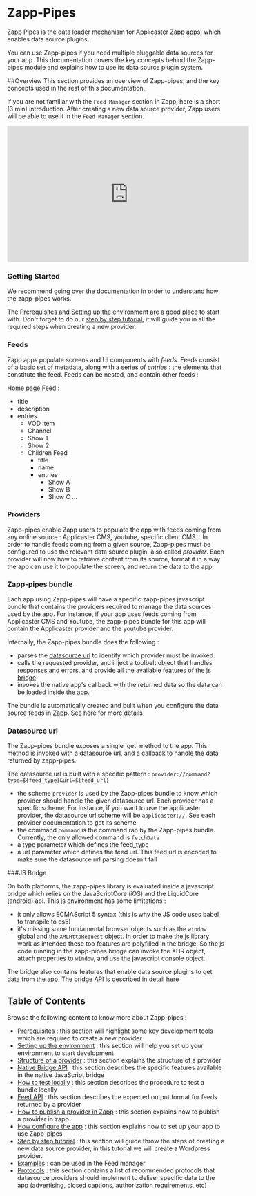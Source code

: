 
# Zapp-Pipes

Zapp Pipes is the data loader mechanism for Applicaster Zapp apps, which enables data source plugins.

You can use Zapp-pipes if you need multiple pluggable data sources for your app. This documentation covers the key concepts behind the Zapp-pipes module and explains how to use its data source plugin system.

##Overview
This section provides an overview of Zapp-pipes, and the key concepts used in the rest of this documentation.

If you are not familiar with the `Feed Manager` section in Zapp, here is a short (3 min) introduction. After creating a new data source provider, Zapp users will be able to use it in the `Feed Manager` section.

<iframe width="560" height="315" src="https://www.youtube.com/embed/j6irAyDhe9Y?rel=0" frameborder="0" allowfullscreen></iframe>

### Getting Started
We recommend going over the documentation in order to understand how the zapp-pipes works.

The [Prerequisites](/Zapp-Pipes/0.-Prerequisites.md) and [Setting up the environment](/Zapp-Pipes/1.-Set-up.md) are a good place to start with. Don't forget to do our [step by step tutorial](/Zapp-Pipes/provider-stepbystep.md), it will guide you in all the required steps when creating a new provider.

### Feeds

Zapp apps populate screens and UI components with *feeds*. Feeds consist of a basic set of metadata, along with a series of *entries* : the elements that constitute the feed. Feeds can be nested, and contain other feeds : 

Home page Feed : 
  * title
  * description
  * entries
    * VOD item
    * Channel
    * Show 1
    * Show 2
    * Children Feed
      * title
      * name
      * entries
        * Show A
        * Show B
        * Show C
        ...

### Providers
Zapp-pipes enable Zapp users to populate the app with feeds coming from any online source : Applicaster CMS, youtube, specific client CMS...
In order to handle feeds coming from a given source, Zapp-pipes must be configured to use the relevant data source plugin, also called *provider*. Each provider will now how to retrieve content from its source, format it in a way the app can use it to populate the screen, and return the data to the app. 

### Zapp-pipes bundle
Each app using Zapp-pipes will have a specific zapp-pipes javascript bundle that contains the providers required to manage the data sources used by the app. For instance, if your app uses feeds coming from Applicaster CMS and Youtube, the zapp-pipes bundle for this app will contain the Applicaster provider and the youtube provider.

Internally, the Zapp-pipes bundle does the following : 
- parses the [datasource url](#datasource-url) to identify which provider must be invoked.
- calls the requested provider, and inject a toolbelt object that handles responses and errors, and provide all the available features of the [js bridge](#js-bridge)
- invokes the native app's callback with the returned data so the data can be loaded inside the app.

The bundle is automatically created and built when you configure the data source feeds in Zapp. [See here](/Zapp-Pipes/7.-Connect-to-Zapp.md) for more details 

### Datasource url

The Zapp-pipes bundle exposes a single 'get' method to the app. This method is invoked with a datasource url, and a callback to handle the data returned by zapp-pipes.

The datasource url is built with a specific pattern : 
`provider://command?type=${feed_type}&url=${feed_url}`

* the scheme `provider` is used by the Zapp-pipes bundle to know which provider should handle the given datasource url. Each provider has a specific scheme. For instance, if you want to use the applicaster provider, the datasource url scheme will be `applicaster://`. See each provider documentation to get its scheme
* the command `command` is the command ran by the Zapp-pipes bundle. Currently, the only allowed command is `fetchData`
* a type parameter which defines the feed_type
* a url parameter which defines the feed url. This feed url is encoded to make sure the datasource url parsing doesn't fail

###JS Bridge

On both platforms, the zapp-pipes library is evaluated inside a javascript bridge which relies on the JavaScriptCore (iOS) and the LiquidCore (android) api. This js environment has some limitations :
- it only allows ECMAScript 5 syntax (this is why the JS code uses babel to transpile to es5)
- it's missing some fundamental browser objects such as the `window` global and the `XMLHttpRequest` object. 
In order to make the js library work as intended these too features are polyfilled in the bridge. So the js code running in the zapp-pipes bridge can invoke the XHR object, attach properties to `window`, and use the javascript console object.

The bridge also contains features that enable data source plugins to get data from the app. The bridge API is described in detail [here](/Zapp-Pipes/3.-Native-bridge-API.md)

## Table of Contents
Browse the following content to know more about Zapp-pipes :
* [Prerequisites](/Zapp-Pipes/0.-Prerequisites.md) : this section will highlight some key development tools which are required to create a new provider
* [Setting up the environment](/Zapp-Pipes/1.-Set-up.md) : this section will help you set up your environment to start development
* [Structure of a provider](/Zapp-Pipes/2.-Provider-structure.md) : this section explains the structure of a provider
* [Native Bridge API](/Zapp-Pipes/3.-Native-bridge-API.md) : this section describes the specific features available in the native JavaScript bridge
* [How to test locally](/Zapp-Pipes/5.-Local-testing.md) : this section describes the procedure to test a bundle locally
* [Feed API](/Zapp-Pipes/5.-Feed-API.md) : this section describes the expected output format for feeds returned by a provider
* [How to publish a provider in Zapp](/Zapp-Pipes/6.-How-to-publish.md) : this section explains how to publish a provider in zapp
* [How configure the app](/Zapp-Pipes/7.-Connect-to-Zapp.md) : this section explains how to set up your app to use Zapp-pipes
* [Step by step tutorial](/Zapp-Pipes/provider-stepbystep.md) : this section will guide throw the steps of creating a new data source provider, in this tutorial we will create a Wordpress provider.
* [Examples](/Zapp-Pipes/8.-Examples.md) : can be used in the Feed manager
* [Protocols](/Zapp-Pipes/11.-Protocols.md) : this section contains a list of recommended protocols that datasource providers should implement to deliver specific data to the app (advertising, closed captions, authorization requirements, etc)
